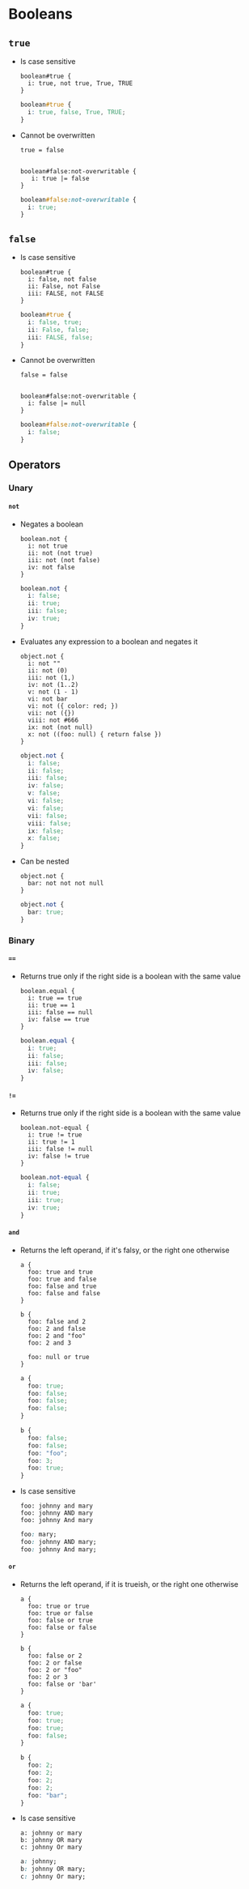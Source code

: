 # Booleans

## `true`

- Is case sensitive

  ~~~ lay
  boolean#true {
    i: true, not true, True, TRUE
  }
  ~~~

  ~~~ css
  boolean#true {
    i: true, false, True, TRUE;
  }
  ~~~

- Cannot be overwritten

  ~~~ lay
  true = false
  ~~~

  ~~~ ReferenceError
  ~~~

  ~~~ lay
  boolean#false:not-overwritable {
     i: true |= false
  }
  ~~~

  ~~~ css
  boolean#false:not-overwritable {
    i: true;
  }
  ~~~

## `false`

- Is case sensitive

  ~~~ lay
  boolean#true {
    i: false, not false
    ii: False, not False
    iii: FALSE, not FALSE
  }
  ~~~

  ~~~ css
  boolean#true {
    i: false, true;
    ii: False, false;
    iii: FALSE, false;
  }
  ~~~

- Cannot be overwritten

  ~~~ lay
  false = false
  ~~~

  ~~~ ReferenceError
  ~~~

  ~~~ lay
  boolean#false:not-overwritable {
    i: false |= null
  }
  ~~~

  ~~~ css
  boolean#false:not-overwritable {
    i: false;
  }
  ~~~

## Operators

### Unary

#### `not`

- Negates a boolean

  ~~~ lay
  boolean.not {
    i: not true
    ii: not (not true)
    iii: not (not false)
    iv: not false
  }
  ~~~

  ~~~ css
  boolean.not {
    i: false;
    ii: true;
    iii: false;
    iv: true;
  }
  ~~~

- Evaluates any expression to a boolean and negates it

  ~~~ lay
  object.not {
    i: not ""
    ii: not (0)
    iii: not (1,)
    iv: not (1..2)
    v: not (1 - 1)
    vi: not bar
    vi: not ({ color: red; })
    vii: not ({})
    viii: not #666
    ix: not (not null)
    x: not ((foo: null) { return false })
  }
  ~~~

  ~~~ css
  object.not {
    i: false;
    ii: false;
    iii: false;
    iv: false;
    v: false;
    vi: false;
    vi: false;
    vii: false;
    viii: false;
    ix: false;
    x: false;
  }
  ~~~

- Can be nested

  ~~~ lay
  object.not {
    bar: not not not null
  }
  ~~~

  ~~~ css
  object.not {
    bar: true;
  }
  ~~~

### Binary

#### `==`

- Returns true only if the right side is a boolean with the same value

  ~~~ lay
  boolean.equal {
    i: true == true
    ii: true == 1
    iii: false == null
    iv: false == true
  }
  ~~~

  ~~~ css
  boolean.equal {
    i: true;
    ii: false;
    iii: false;
    iv: false;
  }
  ~~~

#### `!=`

- Returns true only if the right side is a boolean with the same value

  ~~~ lay
  boolean.not-equal {
    i: true != true
    ii: true != 1
    iii: false != null
    iv: false != true
  }
  ~~~

  ~~~ css
  boolean.not-equal {
    i: false;
    ii: true;
    iii: true;
    iv: true;
  }
  ~~~

#### `and`

- Returns the left operand, if it's falsy, or the right one otherwise

  ~~~ lay
  a {
    foo: true and true
    foo: true and false
    foo: false and true
    foo: false and false
  }

  b {
    foo: false and 2
    foo: 2 and false
    foo: 2 and "foo"
    foo: 2 and 3

    foo: null or true
  }
  ~~~

  ~~~ css
  a {
    foo: true;
    foo: false;
    foo: false;
    foo: false;
  }

  b {
    foo: false;
    foo: false;
    foo: "foo";
    foo: 3;
    foo: true;
  }
  ~~~

- Is case sensitive

  ~~~ lay
  foo: johnny and mary
  foo: johnny AND mary
  foo: johnny And mary
  ~~~

  ~~~ css
  foo: mary;
  foo: johnny AND mary;
  foo: johnny And mary;
  ~~~

#### `or`

- Returns the left operand, if it is trueish, or the right one otherwise

  ~~~ lay
  a {
    foo: true or true
    foo: true or false
    foo: false or true
    foo: false or false
  }

  b {
    foo: false or 2
    foo: 2 or false
    foo: 2 or "foo"
    foo: 2 or 3
    foo: false or 'bar'
  }
  ~~~

  ~~~ css
  a {
    foo: true;
    foo: true;
    foo: true;
    foo: false;
  }

  b {
    foo: 2;
    foo: 2;
    foo: 2;
    foo: 2;
    foo: "bar";
  }
  ~~~

- Is case sensitive

  ~~~ lay
  a: johnny or mary
  b: johnny OR mary
  c: johnny Or mary
  ~~~

  ~~~ css
  a: johnny;
  b: johnny OR mary;
  c: johnny Or mary;
  ~~~
